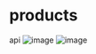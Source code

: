 # products
api 
![image](https://github.com/igormarinho98/products/assets/35459531/6cc7ba89-bcb2-4da4-bd17-749a16c0b8ef)
![image](https://github.com/igormarinho98/products/assets/35459531/4e1eea6b-7f30-411d-8147-ab215b2039f1)
